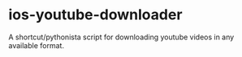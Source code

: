 # ios-youtube-downloader
A shortcut/pythonista script for downloading youtube videos in any available format.
